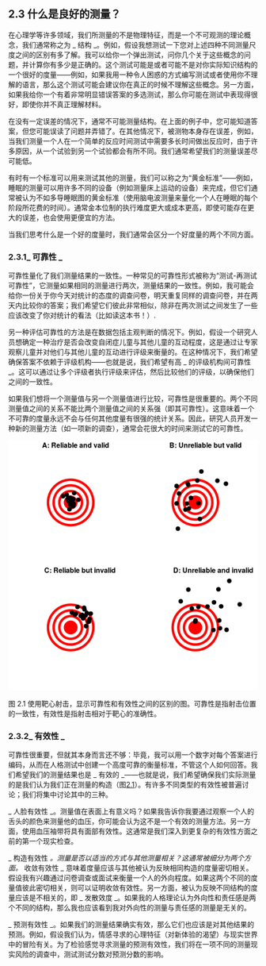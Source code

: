 ## 2.3 什么是良好的测量？

在心理学等许多领域，我们所测量的不是物理特征，而是一个不可观测的理论概念，我们通常称之为 _ 结构 _。例如，假设我想测试一下您对上述四种不同测量尺度之间的区别有多了解。我可以给你一个弹出测试，问你几个关于这些概念的问题，并计算你有多少是正确的。这个测试可能是或者可能不是对你实际知识结构的一个很好的度量——例如，如果我用一种令人困惑的方式编写测试或者使用你不理解的语言，那么这个测试可能会建议你在真正的时候不理解这些概念。另一方面，如果我给你一个有着非常明显错误答案的多选测试，那么你可能在测试中表现得很好，即使你并不真正理解材料。

在没有一定误差的情况下，通常不可能测量结构。在上面的例子中，您可能知道答案，但您可能误读了问题并弄错了。在其他情况下，被测物本身存在误差，例如，当我们测量一个人在一个简单的反应时间测试中需要多长时间做出反应时，由于许多原因，从一个试验到另一个试验都会有所不同。我们通常希望我们的测量误差尽可能低。

有时有一个标准可以用来测试其他的测量，我们可以称之为“黄金标准”——例如，睡眠的测量可以用许多不同的设备（例如测量床上运动的设备）来完成，但它们通常被认为不如多导睡眠图的黄金标准（使用脑电波测量来量化一个人在睡眠的每个阶段所花费的时间）。通常金本位制的执行难度更大或成本更高，即使可能存在更大的误差，也会使用更便宜的方法。

当我们思考什么是一个好的度量时，我们通常会区分一个好度量的两个不同方面。

### 2.3.1_ 可靠性 _

可靠性量化了我们测量结果的一致性。一种常见的可靠性形式被称为“测试-再测试可靠性”，它测量如果相同的测量进行两次，测量结果的一致性。例如，我可能会给你一份关于你今天对统计的态度的调查问卷，明天重复同样的调查问卷，并在两天内比较你的答案；我们希望它们彼此非常相似，除非在两次测试之间发生了一些应该改变了你对统计的看法（比如读这本书！）.

另一种评估可靠性的方法是在数据包括主观判断的情况下。例如，假设一个研究人员想确定一种治疗是否会改变自闭症儿童与其他儿童的互动程度，这是通过让专家观察儿童并对他们与其他儿童的互动进行评级来衡量的。在这种情况下，我们希望确保答案不依赖于评级机构——也就是说，我们希望有高 _ 的评级机构间可靠性 _。这可以通过让多个评级者执行评级来评估，然后比较他们的评级，以确保他们之间的一致性。

如果我们想将一个测量值与另一个测量值进行比较，可靠性是很重要的。两个不同测量值之间的关系不能比两个测量值之间的关系强（即其可靠性）。这意味着一个不可靠的度量永远不会与任何其他度量有很强的统计关系。因此，研究人员开发一种新的测量方法（如一项新的调查），通常会花很大的时间来测试它的可靠性。

![A figure demonstrating the distinction between reliability and validity, using shots at a bullseye. Reliability refers to the consistency of location of shots, and validity refers to the accuracy of the shots with respect to the center of the bullseye. ](img/file1.png)

图 2.1 使用靶心射击，显示可靠性和有效性之间的区别的图。可靠性是指射击位置的一致性，有效性是指射击相对于靶心的准确性。

### 2.3.2_ 有效性 _

可靠性很重要，但就其本身而言还不够：毕竟，我可以用一个数字对每个答案进行编码，从而在人格测试中创建一个高度可靠的衡量标准，不管这个人如何回答。我们希望我们的测量结果也是 _ 有效的 _——也就是说，我们希望确保我们实际测量的是我们认为我们正在测量的构造（图[2.1](#fig:ReliabilityValidity)）。有许多不同类型的有效性被普遍讨论；我们将集中讨论其中的三种。

_ 人脸有效性 _。测量值在表面上有意义吗？如果我告诉你我要通过观察一个人的舌头的颜色来测量他的血压，你可能会认为这不是一个有效的测量方法。另一方面，使用血压袖带将具有面部有效性。这通常是我们深入到更复杂的有效性方面之前的第一个现实检查。

_ 构造有效性 _。测量是否以适当的方式与其他测量相关？这通常被细分为两个方面。_ 收敛有效性 _ 意味着度量应该与其他被认为反映相同构造的度量密切相关。假设我有兴趣通过问卷调查或面试来衡量一个人的外向程度。如果这两个不同的度量值彼此密切相关，则可以证明收敛有效性。另一方面，被认为反映不同结构的度量应该是不相关的，即 _ 发散效度 _。如果我的人格理论认为外向性和责任感是两个不同的结构，那么我也应该看到我对外向性的测量与责任感的测量是无关的。

_ 预测有效性 _。如果我们的测量结果确实有效，那么它们也应该是对其他结果的预测。例如，假设我们认为，情感寻求的心理特征（对新体验的渴望）与现实世界中的冒险有关。为了检验感觉寻求测量的预测有效性，我们将在一项不同的测量现实风险的调查中，测试测试分数对预测分数的影响。